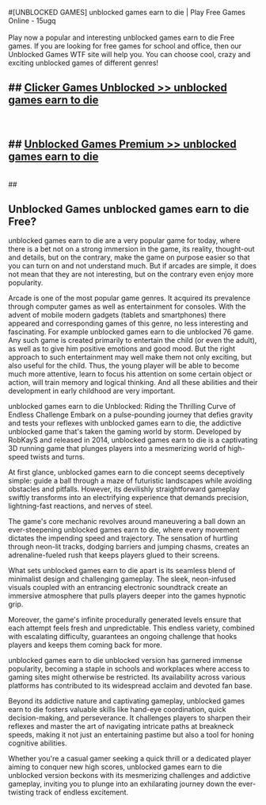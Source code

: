 #[UNBLOCKED GAMES] unblocked games earn to die | Play Free Games Online - 15ugq <br>
<br>
Play now a popular and interesting unblocked games earn to die Free games. If you are looking for free games for school and office, then our Unblocked Games WTF site will help you. You can choose cool, crazy and exciting unblocked games of different genres!


## ##  [Clicker Games Unblocked >> unblocked games earn to die](http://freeplayer.one?title=unblocked_games_earn_to_die&ref=22)
  <br>

##  ## [Unblocked Games Premium >> unblocked games earn to die](http://freeplayer.one?title=unblocked_games_earn_to_die&ref=22)
  <br>
  ##



## Unblocked Games unblocked games earn to die Free?

unblocked games earn to die are a very popular game for today, where there is a bet not on a strong immersion in the game, its reality, thought-out and details, but on the contrary, make the game on purpose easier so that you can turn on and not understand much. But if arcades are simple, it does not mean that they are not interesting, but on the contrary even enjoy more popularity.

Arcade is one of the most popular game genres. It acquired its prevalence through computer games as well as entertainment for consoles. With the advent of mobile modern gadgets (tablets and smartphones) there appeared and corresponding games of this genre, no less interesting and fascinating. For example unblocked games earn to die unblocked 76 game. Any such game is created primarily to entertain the child (or even the adult), as well as to give him positive emotions and good mood. But the right approach to such entertainment may well make them not only exciting, but also useful for the child. Thus, the young player will be able to become much more attentive, learn to focus his attention on some certain object or action, will train memory and logical thinking. And all these abilities and their development in early childhood are very important.

unblocked games earn to die Unblocked: Riding the Thrilling Curve of Endless Challenge
Embark on a pulse-pounding journey that defies gravity and tests your reflexes with unblocked games earn to die, the addictive unblocked game that's taken the gaming world by storm. Developed by RobKayS and released in 2014, unblocked games earn to die is a captivating 3D running game that plunges players into a mesmerizing world of high-speed twists and turns.

At first glance, unblocked games earn to die concept seems deceptively simple: guide a ball through a maze of futuristic landscapes while avoiding obstacles and pitfalls. However, its devilishly straightforward gameplay swiftly transforms into an electrifying experience that demands precision, lightning-fast reactions, and nerves of steel.

The game's core mechanic revolves around maneuvering a ball down an ever-steepening unblocked games earn to die, where every movement dictates the impending speed and trajectory. The sensation of hurtling through neon-lit tracks, dodging barriers and jumping chasms, creates an adrenaline-fueled rush that keeps players glued to their screens.

What sets unblocked games earn to die apart is its seamless blend of minimalist design and challenging gameplay. The sleek, neon-infused visuals coupled with an entrancing electronic soundtrack create an immersive atmosphere that pulls players deeper into the games hypnotic grip.

Moreover, the game's infinite procedurally generated levels ensure that each attempt feels fresh and unpredictable. This endless variety, combined with escalating difficulty, guarantees an ongoing challenge that hooks players and keeps them coming back for more.

unblocked games earn to die unblocked version has garnered immense popularity, becoming a staple in schools and workplaces where access to gaming sites might otherwise be restricted. Its availability across various platforms has contributed to its widespread acclaim and devoted fan base.

Beyond its addictive nature and captivating gameplay, unblocked games earn to die fosters valuable skills like hand-eye coordination, quick decision-making, and perseverance. It challenges players to sharpen their reflexes and master the art of navigating intricate paths at breakneck speeds, making it not just an entertaining pastime but also a tool for honing cognitive abilities.

Whether you're a casual gamer seeking a quick thrill or a dedicated player aiming to conquer new high scores, unblocked games earn to die unblocked version beckons with its mesmerizing challenges and addictive gameplay, inviting you to plunge into an exhilarating journey down the ever-twisting track of endless excitement.